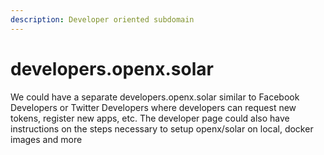 ```yaml
---
description: Developer oriented subdomain
---
```


# developers.openx.solar

We could have a separate developers.openx.solar similar to Facebook Developers or Twitter Developers where developers can request new tokens, register new apps, etc. The developer page could also have instructions on the steps necessary to setup openx/solar on local, docker images and more

